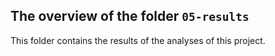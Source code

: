 ## The overview of the folder `05-results`

This folder contains the results of the analyses of this project.

